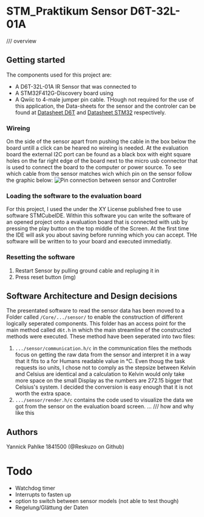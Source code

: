 # STM_Praktikum Sensor D6T-32L-01A
/// overview

## Getting started
The components used for this project are:
* A D6T-32L-01A IR Sensor that was connected to 
* A STM32F412G-Discovery board using  
* A Qwiic to 4-male jumper pin cable.
THough not required for the use of this application, the Data-sheets for the sensor and the controler can be found at [Datasheet D6T]() and [Datasheet STM32]() respectively.

### Wireing
On the side of the sensor apart from pushing the cable in the box below the board untill a click can be heared no wireing is needed. 
At the evaluation board the external I2C port can be found as a black box with eight square holes on the far right edge of the board next to the micro usb connector that is used to connect the board to the computer or power source. To see which cable from the sensor matches wich which pin on the sensor follow the graphic below:
![Pin connection between sensor and Controller](file:./images/hardware_pinout)

### Loading the software to the evaluation board
For this project, I used the under the XY License published free to use software STMCubeIDE. Within this software you can write the software of an opened project onto a evaluation board that is connected with usb by pressing the play button on the top middle of the Screen. At the first time the IDE will ask you about saving before running which you can accept. THe software will be written to to your board and executed immediatly. 

### Resetting the software
1. Restart Sensor by pulling ground cable and repluging it in
2. Press reset button (img)


## Software Architecture and Design decisions
The presentated software to read the sensor data has been moved to a Folder called `/Core/.../sensor/` to enable the construction of different logically seperated components. This folder has an access point for the main method called `d6t.h` in which the main streamline of the constructed methods were executed. These method have been seperated into two files:
1. `.../sensor/communication.h/c` in the communication files the methods focus on getting the raw data from the sensor and interpret it in a way that it fits to a for Humans readable value in °C. Even thoug the task requests iso units, I chose not to comply as the stepsize between Kelvin and Celsius are identical and a calculation to Kelvin would only take more space on the small Display as the numbers are 272.15 bigger that Celsius's system. I decided the conversion is easy enough that it is not worth the extra space.
2. `.../sensor/render.h/c` contains the code used to visualize the data we got from the sensor on the evaluation board screen. ... /// how and why like this



## Authors
Yannick Pahlke 1841500 (@Reskuzo on Github)
# Todo
* Watchdog timer
* Interrupts to fasten up
* option to switch between sensor models (not able to test though)
* Regelung/Glättung der Daten
  